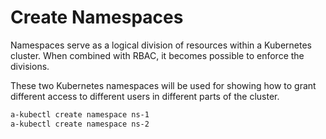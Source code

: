 # Create Namespaces

Namespaces serve as a logical division of resources within a Kubernetes cluster.
When combined with RBAC, it becomes possible to enforce the divisions.

These two Kubernetes namespaces will be used for showing how to grant different
access to different users in different parts of the cluster.

```sh
a-kubectl create namespace ns-1
a-kubectl create namespace ns-2
```

